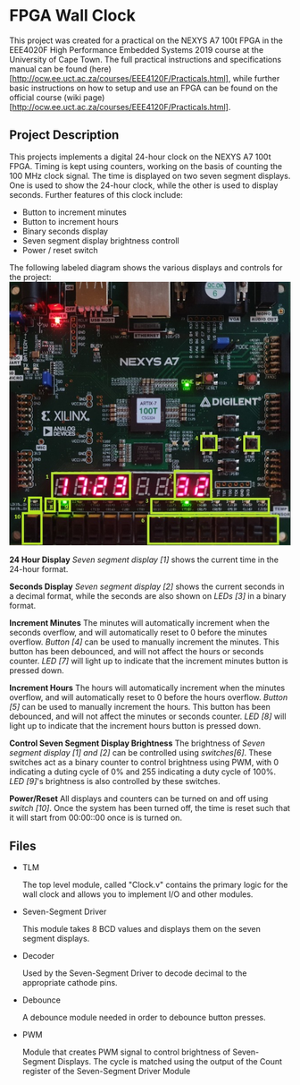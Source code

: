 
# FPGA Wall Clock
This project was created for a practical on the NEXYS A7 100t FPGA in the EEE4020F High Performance Embedded Systems 2019 course at the University of Cape Town.
The full practical instructions and specifications manual can be found (here)[http://ocw.ee.uct.ac.za/courses/EEE4120F/Practicals.html], 
while further basic instructions on how to setup and use an FPGA can be found on the official course (wiki page)[http://ocw.ee.uct.ac.za/courses/EEE4120F/Practicals.html].

## Project Description
This projects implements a digital 24-hour clock on the NEXYS A7 100t FPGA. Timing is kept using counters, working on the basis of counting the 100 MHz clock signal.
The time is displayed on two seven segment displays. One is used to show the 24-hour clock, while the other is used to display seconds.
Further features of this clock include:
- Button to increment minutes 
- Button to increment hours
- Binary seconds display
- Seven segment display brightness controll
- Power / reset switch

The following labeled diagram shows the various displays and controls for the project:
![Labeled Diagram](/images/fpga_labeled.jpeg)

**24 Hour Display**
*Seven segment display [1]* shows the current time in the 24-hour format.

**Seconds Display**
*Seven segment display [2]* shows the current seconds in a decimal format, while the seconds are also shown on *LEDs [3]* in a binary format. 


**Increment Minutes**
The minutes will automatically increment when the seconds overflow, and will automatically reset to 0 before the minutes overflow.
*Button [4]* can be used to manually increment the minutes. This button has been debounced, and will not affect the hours or seconds counter.
*LED [7]* will light up to indicate that the increment minutes button is pressed down.

**Increment Hours**
The hours will automatically increment when the minutes overflow, and will automatically reset to 0 before the hours overflow.
*Button [5]* can be used to manually increment the hours. This button has been debounced, and will not affect the minutes or seconds counter.
*LED [8]* will light up to indicate that the increment hours button is pressed down.

**Control Seven Segment Display Brightness**
The brightness of *Seven segment display [1] and [2]* can be controlled using *switches[6]*. These switches act as a binary counter to control brightness using PWM, 
with 0 indicating a duting cycle of 0% and 255 indicating a duty cycle of 100%.
*LED [9]*'s brightness is also controlled by these switches.

**Power/Reset**
All displays and counters can be turned on and off using *switch [10]*. 
Once the system has been turned off, the time is reset such that it will start from 00:00::00 once is is turned on.

## Files
* TLM

  The top level module, called "Clock.v" contains the primary logic for the wall clock and allows you to implement I/O and other modules.

* Seven-Segment Driver

   This module takes 8 BCD values and displays them on the seven segment displays.

* Decoder

    Used by the Seven-Segment Driver to decode decimal to the appropriate cathode pins.

* Debounce

   A debounce module needed in order to debounce button presses.

* PWM

   Module that creates PWM signal to control brightness of Seven-Segment Displays. The cycle is matched using the output of the Count register of the Seven-Segment Driver Module
